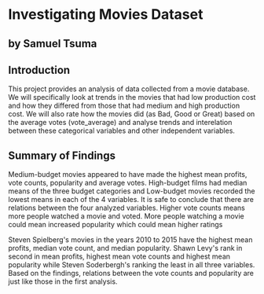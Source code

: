 # Investigating Movies Dataset

## by Samuel Tsuma


## Introduction

This project provides an analysis of data collected from a movie database. 
We will specifically look at trends in the movies that had low production 
cost and how they differed from those that had medium and high production 
cost. We will also rate how the movies did (as Bad, Good or Great) based 
on the average votes (vote_average) and analyse trends and interelation 
between these categorical variables and other independent variables.

## Summary of Findings

Medium-budget movies appeared to have made the highest mean profits,
vote counts, popularity and average votes. High-budget films had median
means of the three budget categories and Low-budget movies recorded the
lowest means in each of the 4 variables. It is safe to conclude that 
there are relations between the four analyzed variables. Higher vote 
counts means more people watched a movie and voted. More people watching
a movie could mean increased popularity which could mean higher ratings


Steven Spielberg's movies in the years 2010 to 2015 have the highest mean 
profits, median vote count, and median popularity. Shawn Levy's rank in 
second in mean profits, highest mean vote counts and highest mean popularity 
while Steven Soderbergh's ranking the least in all three variables. 
Based on the findings, relations between the vote counts and popularity are 
just like those in the first analysis. 